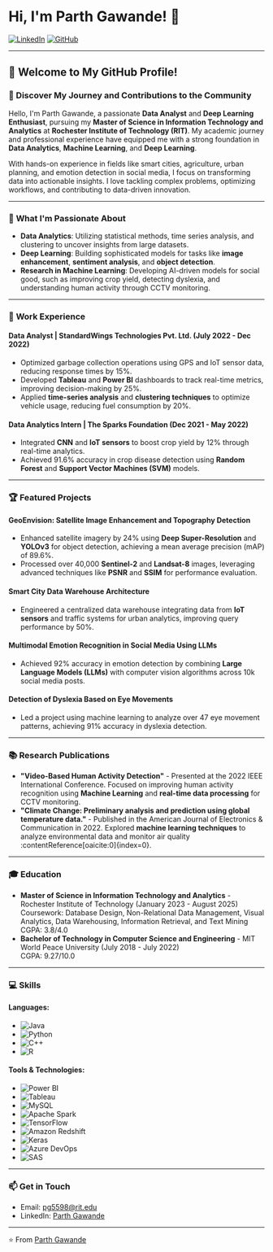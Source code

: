 # Hi, I'm Parth Gawande! 👋

[![LinkedIn](https://img.shields.io/badge/-LinkedIn-blue?style=flat-square&logo=Linkedin&logoColor=white&link=https://www.linkedin.com/in/parthgawande)](https://www.linkedin.com/in/parthgawande) 
[![GitHub](https://img.shields.io/badge/-GitHub-333?style=flat-square&logo=GitHub&logoColor=white&link=https://github.com/parthgawande)](https://github.com/parthgawande) 

---

## 🌟 Welcome to My GitHub Profile!

### 📝 Discover My Journey and Contributions to the Community
Hello, I'm Parth Gawande, a passionate **Data Analyst** and **Deep Learning Enthusiast**, pursuing my **Master of Science in Information Technology and Analytics** at **Rochester Institute of Technology (RIT)**. My academic journey and professional experience have equipped me with a strong foundation in **Data Analytics**, **Machine Learning**, and **Deep Learning**. 

With hands-on experience in fields like smart cities, agriculture, urban planning, and emotion detection in social media, I focus on transforming data into actionable insights. I love tackling complex problems, optimizing workflows, and contributing to data-driven innovation.

---

### 🚀 **What I'm Passionate About**
- **Data Analytics**: Utilizing statistical methods, time series analysis, and clustering to uncover insights from large datasets.
- **Deep Learning**: Building sophisticated models for tasks like **image enhancement**, **sentiment analysis**, and **object detection**.
- **Research in Machine Learning**: Developing AI-driven models for social good, such as improving crop yield, detecting dyslexia, and understanding human activity through CCTV monitoring.

---

### 💼 **Work Experience**

#### **Data Analyst | StandardWings Technologies Pvt. Ltd. (July 2022 - Dec 2022)**
- Optimized garbage collection operations using GPS and IoT sensor data, reducing response times by 15%.
- Developed **Tableau** and **Power BI** dashboards to track real-time metrics, improving decision-making by 25%.
- Applied **time-series analysis** and **clustering techniques** to optimize vehicle usage, reducing fuel consumption by 20%.

#### **Data Analytics Intern | The Sparks Foundation (Dec 2021 - May 2022)**
- Integrated **CNN** and **IoT sensors** to boost crop yield by 12% through real-time analytics.
- Achieved 91.6% accuracy in crop disease detection using **Random Forest** and **Support Vector Machines (SVM)** models.

---

### 🏆 **Featured Projects**

#### GeoEnvision: Satellite Image Enhancement and Topography Detection
- Enhanced satellite imagery by 24% using **Deep Super-Resolution** and **YOLOv3** for object detection, achieving a mean average precision (mAP) of 89.6%.
- Processed over 40,000 **Sentinel-2** and **Landsat-8** images, leveraging advanced techniques like **PSNR** and **SSIM** for performance evaluation.

#### Smart City Data Warehouse Architecture
- Engineered a centralized data warehouse integrating data from **IoT sensors** and traffic systems for urban analytics, improving query performance by 50%.

#### Multimodal Emotion Recognition in Social Media Using LLMs
- Achieved 92% accuracy in emotion detection by combining **Large Language Models (LLMs)** with computer vision algorithms across 10k social media posts.

#### Detection of Dyslexia Based on Eye Movements
- Led a project using machine learning to analyze over 47 eye movement patterns, achieving 91% accuracy in dyslexia detection.

---

### 📚 **Research Publications**

- **"Video-Based Human Activity Detection"** - Presented at the 2022 IEEE International Conference. Focused on improving human activity recognition using **Machine Learning** and **real-time data processing** for CCTV monitoring.
- **"Climate Change: Preliminary analysis and prediction using global temperature data."** - Published in the American Journal of Electronics & Communication in 2022. Explored **machine learning techniques** to analyze environmental data and monitor air quality&#8203;:contentReference[oaicite:0]{index=0}.

---

### 🎓 **Education**

- **Master of Science in Information Technology and Analytics** - Rochester Institute of Technology (January 2023 - August 2025)  
  Coursework: Database Design, Non-Relational Data Management, Visual Analytics, Data Warehousing, Information Retrieval, and Text Mining  
  CGPA: 3.8/4.0
- **Bachelor of Technology in Computer Science and Engineering** - MIT World Peace University (July 2018 - July 2022)  
  CGPA: 9.27/10.0

---

### 💻 **Skills**

#### **Languages**:
- ![Java](https://img.shields.io/badge/Java-ED8B00?style=for-the-badge&logo=java&logoColor=white)
- ![Python](https://img.shields.io/badge/Python-3776AB?style=for-the-badge&logo=python&logoColor=white)
- ![C++](https://img.shields.io/badge/C++-00599C?style=for-the-badge&logo=cplusplus&logoColor=white)
- ![R](https://img.shields.io/badge/R-276DC3?style=for-the-badge&logo=r&logoColor=white)

#### **Tools & Technologies**:
- ![Power BI](https://img.shields.io/badge/PowerBI-F2C811?style=for-the-badge&logo=powerbi&logoColor=black)
- ![Tableau](https://img.shields.io/badge/Tableau-E97627?style=for-the-badge&logo=tableau&logoColor=white)
- ![MySQL](https://img.shields.io/badge/MySQL-4479A1?style=for-the-badge&logo=mysql&logoColor=white)
- ![Apache Spark](https://img.shields.io/badge/Apache%20Spark-E25A1C?style=for-the-badge&logo=apachespark&logoColor=white)
- ![TensorFlow](https://img.shields.io/badge/TensorFlow-FF6F00?style=for-the-badge&logo=tensorflow&logoColor=white)
- ![Amazon Redshift](https://img.shields.io/badge/Amazon%20Redshift-232F3E?style=for-the-badge&logo=amazon-redshift&logoColor=white)
- ![Keras](https://img.shields.io/badge/Keras-D00000?style=for-the-badge&logo=keras&logoColor=white)
- ![Azure DevOps](https://img.shields.io/badge/Azure%20DevOps-0078D7?style=for-the-badge&logo=azuredevops&logoColor=white)
- ![SAS](https://img.shields.io/badge/SAS-0052CC?style=for-the-badge&logo=sas&logoColor=white)

---

### 📫 **Get in Touch**

- Email: [pg5598@rit.edu](mailto:pg5598@rit.edu)
- LinkedIn: [Parth Gawande](https://www.linkedin.com/in/parthgawande)

---

⭐️ From [Parth Gawande](https://github.com/parthgawande)
